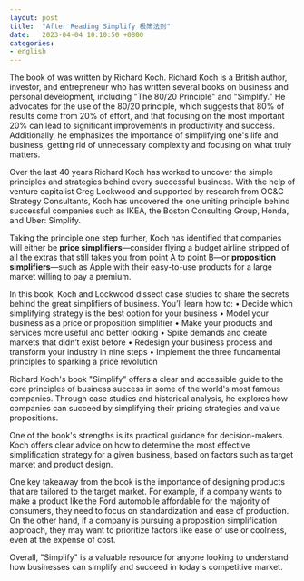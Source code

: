 ```yaml
---
layout: post
title:  "After Reading Simplify 极简法则"
date:   2023-04-04 10:10:50 +0800
categories: 
- english
---
```


The book of <Simplify> was written by Richard Koch.  Richard Koch is a British author, investor, and entrepreneur who has written several books on business and personal development, including "The 80/20 Principle" and "Simplify." He advocates for the use of the 80/20 principle, which suggests that 80% of results come from 20% of effort, and that focusing on the most important 20% can lead to significant improvements in productivity and success. Additionally, he emphasizes the importance of simplifying one's life and business, getting rid of unnecessary complexity and focusing on what truly matters.

Over the last 40 years Richard Koch has worked to uncover the simple principles and strategies behind every successful business. With the help of venture capitalist Greg Lockwood and supported by research from OC&C Strategy Consultants, Koch has uncovered the one uniting principle behind successful companies such as IKEA, the Boston Consulting Group, Honda, and Uber: Simplify.

Taking the principle one step further, Koch has identified that companies will either be **price simplifiers**—consider flying a budget airline stripped of all the extras that still takes you from point A to point B—or **proposition simplifiers**—such as Apple with their easy-to-use products for a large market willing to pay a premium.

In this book, Koch and Lockwood dissect case studies to share the secrets behind the great simplifiers of business. You’ll learn how to:
• Decide which simplifying strategy is the best option for your business
• Model your business as a price or proposition simplifier
• Make your products and services more useful and better looking
• Spike demands and create markets that didn’t exist before
• Redesign your business process and transform your industry in nine steps
• Implement the three fundamental principles to sparking a price revolution

Richard Koch's book "Simplify" offers a clear and accessible guide to the core principles of business success in some of the world's most famous companies. Through case studies and historical analysis, he explores how companies can succeed by simplifying their pricing strategies and value propositions.

One of the book's strengths is its practical guidance for decision-makers. Koch offers clear advice on how to determine the most effective simplification strategy for a given business, based on factors such as target market and product design.

One key takeaway from the book is the importance of designing products that are tailored to the target market. For example, if a company wants to make a product like the Ford automobile affordable for the majority of consumers, they need to focus on standardization and ease of production. On the other hand, if a company is pursuing a proposition simplification approach, they may want to prioritize factors like ease of use or coolness, even at the expense of cost.

Overall, "Simplify" is a valuable resource for anyone looking to understand how businesses can simplify and succeed in today's competitive market.